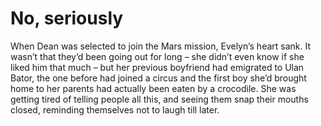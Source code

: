 No, seriously
=============
When Dean was selected to join the Mars mission, Evelyn’s heart sank. It wasn’t that they’d been going out for long – she didn’t even know if she liked him that much – but her previous boyfriend had emigrated to Ulan Bator, the one before had joined a circus and the first boy she’d brought home to her parents had actually been eaten by a crocodile. She was getting tired of telling people all this, and seeing them snap their mouths closed, reminding themselves not to laugh till later.